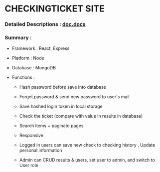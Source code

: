 # CHECKINGTICKET SITE

### Detailed Descriptions : [doc.docx](https://github.com/tn333nt/lott-mern-pj/files/9453555/doc.docx)


### Summary : 
- Framework : React, Express
- Platform : Node
- Database : MongoDB

- Functions :
    + Hash password before save into database
    + Forget password & send new password to user's mail 
    + Save hashed login token in local storage
    + Check the ticket (compare with value in results in database) 
    + Search items + paginate pages
    + Responsive 

    + Logged in users can save new check to checking history , 
        Update personal information

    + Admin can CRUD results & users, set user to admin,
        and switch to User role 

